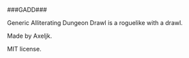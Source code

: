 ###GADD###

Generic Alliterating Dungeon Drawl is a roguelike with a drawl.

Made by Axeljk.

MIT license.